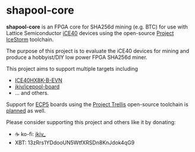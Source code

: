 # shapool-core

**shapool-core** is an FPGA core for SHA256d mining (e.g. BTC) for use with
Lattice Semiconductor [iCE40](https://www.latticesemi.com/iCE40) devices using the open-source [Project IceStorm](http://www.clifford.at/icestorm/)
toolchain.

The purpose of this project is to evaluate the iCE40 devices for mining and
produce a hobbyist/DIY low power FPGA SHA256d miner.

This project aims to support multiple targets including

* [ICE40HX8K-B-EVN](http://www.latticesemi.com/en/Products/DevelopmentBoardsAndKits/iCE40HX8KBreakoutBoard.aspx)
* [jkiv/icepool-board](https://github.com/jkiv/icepool-board)
* ... and others.

Support for [ECP5](https://www.latticesemi.com/Products/FPGAandCPLD/ECP5) boards using the [Project Trellis](https://github.com/YosysHQ/prjtrellis) open-source toolchain is [planned](https://github.com/jkiv/shapool-core/issues/5) as well.

Please consider supporting this project and others like it by donating:

* ☕ ko-fi: [jkiv_](https://ko-fi.com/jkiv_)
* XBT: 13zRrs1YDdooUN5WtfXRSDn8KnJdok4qG9

